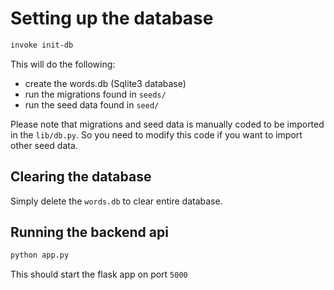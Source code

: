 # Setting up the database

```sh
invoke init-db
```

This will do the following:

- create the words.db (Sqlite3 database)
- run the migrations found in `seeds/`
- run the seed data found in `seed/`

Please note that migrations and seed data is manually coded to be imported in the `lib/db.py`. So you need to modify this code if you want to import other seed data.

## Clearing the database

Simply delete the `words.db` to clear entire database.

## Running the backend api

```sh
python app.py 
```

This should start the flask app on port `5000`
